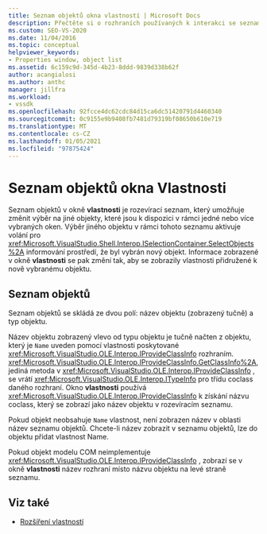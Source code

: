 ```yaml
---
title: Seznam objektů okna vlastností | Microsoft Docs
description: Přečtěte si o rozhraních používaných k interakci se seznamem objektů v okno Vlastnosti v integrovaném vývojovém prostředí sady Visual Studio.
ms.custom: SEO-VS-2020
ms.date: 11/04/2016
ms.topic: conceptual
helpviewer_keywords:
- Properties window, object list
ms.assetid: 6c159c9d-345d-4b23-8ddd-9839d338b62f
author: acangialosi
ms.author: anthc
manager: jillfra
ms.workload:
- vssdk
ms.openlocfilehash: 92fcce4dc62cdc84d15ca6dc51420791d4460340
ms.sourcegitcommit: 0c9155e9b9408fb7481d79319bf08650b610e719
ms.translationtype: MT
ms.contentlocale: cs-CZ
ms.lasthandoff: 01/05/2021
ms.locfileid: "97875424"
---
```

# <a name="properties-window-object-list"></a>Seznam objektů okna Vlastnosti
Seznam objektů v okně **vlastnosti** je rozevírací seznam, který umožňuje změnit výběr na jiné objekty, které jsou k dispozici v rámci jedné nebo více vybraných oken. Výběr jiného objektu v rámci tohoto seznamu aktivuje volání pro <xref:Microsoft.VisualStudio.Shell.Interop.ISelectionContainer.SelectObjects%2A> informování prostředí, že byl vybrán nový objekt. Informace zobrazené v okně **vlastnosti** se pak změní tak, aby se zobrazily vlastnosti přidružené k nově vybranému objektu.

## <a name="the-object-list"></a>Seznam objektů
 Seznam objektů se skládá ze dvou polí: název objektu (zobrazený tučně) a typ objektu.

 Název objektu zobrazený vlevo od typu objektu je tučně načten z objektu, který je `Name` uveden pomocí vlastnosti poskytované <xref:Microsoft.VisualStudio.OLE.Interop.IProvideClassInfo> rozhraním. <xref:Microsoft.VisualStudio.OLE.Interop.IProvideClassInfo.GetClassInfo%2A>, jediná metoda v <xref:Microsoft.VisualStudio.OLE.Interop.IProvideClassInfo> , se vrátí <xref:Microsoft.VisualStudio.OLE.Interop.ITypeInfo> pro třídu coclass daného rozhraní. Okno **vlastnosti** používá <xref:Microsoft.VisualStudio.OLE.Interop.IProvideClassInfo> k získání názvu coclass, který se zobrazí jako název objektu v rozevíracím seznamu.

 Pokud objekt neobsahuje `Name` vlastnost, není zobrazen název v oblasti název seznamu objektů. Chcete-li název zobrazit v seznamu objektů, lze do objektu přidat vlastnost Name.

 Pokud objekt modelu COM neimplementuje <xref:Microsoft.VisualStudio.OLE.Interop.IProvideClassInfo> , zobrazí se v okně **vlastnosti** název rozhraní místo názvu objektu na levé straně seznamu.

## <a name="see-also"></a>Viz také
- [Rozšíření vlastností](../../extensibility/internals/extending-properties.md)
